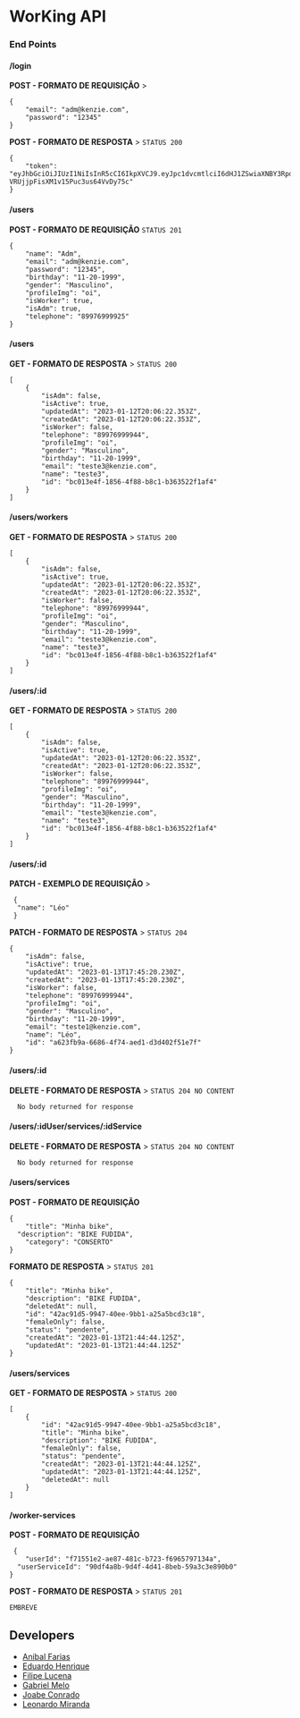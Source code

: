 # WorKing API

### End Points

#### /login


**POST - FORMATO DE REQUISIÇÃO** > 

```
{
	"email": "adm@kenzie.com",
	"password": "12345"
}
```

**POST - FORMATO DE RESPOSTA** > `STATUS 200`

```
{
	"token": "eyJhbGciOiJIUzI1NiIsInR5cCI6IkpXVCJ9.eyJpc1dvcmtlciI6dHJ1ZSwiaXNBY3RpdmUiOnRydWUsImlzQWRtIjp0cnVlLCJpYXQiOjE2NzM4NzkzNjMsImV4cCI6MTY3Mzk2NTc2Mywic3ViIjoiZWIyOTI1MDEtZmYyNy00NzdjLTkzMDYtMjgzNTY5YTBlNTA5In0.LR3hdBAUAZ2J-VRUjjpFisXM1v15Puc3us64VvDy75c"
}
```

#### /users

**POST - FORMATO DE REQUISIÇÃO** `STATUS 201`

```
{
	"name": "Adm",
	"email": "adm@kenzie.com",
	"password": "12345",
	"birthday": "11-20-1999",
	"gender": "Masculino",
	"profileImg": "oi",
	"isWorker": true,
	"isAdm": true,
	"telephone": "89976999925"
}
```

#### /users

**GET - FORMATO DE RESPOSTA** > `STATUS 200`

```
[
	{
		"isAdm": false,
		"isActive": true,
		"updatedAt": "2023-01-12T20:06:22.353Z",
		"createdAt": "2023-01-12T20:06:22.353Z",
		"isWorker": false,
		"telephone": "89976999944",
		"profileImg": "oi",
		"gender": "Masculino",
		"birthday": "11-20-1999",
		"email": "teste3@kenzie.com",
		"name": "teste3",
		"id": "bc013e4f-1856-4f88-b8c1-b363522f1af4"
	}
]
```

#### /users/workers

**GET - FORMATO DE RESPOSTA** > `STATUS 200`

```
[
	{
		"isAdm": false,
		"isActive": true,
		"updatedAt": "2023-01-12T20:06:22.353Z",
		"createdAt": "2023-01-12T20:06:22.353Z",
		"isWorker": false,
		"telephone": "89976999944",
		"profileImg": "oi",
		"gender": "Masculino",
		"birthday": "11-20-1999",
		"email": "teste3@kenzie.com",
		"name": "teste3",
		"id": "bc013e4f-1856-4f88-b8c1-b363522f1af4"
	}
]
```

#### /users/:id

**GET - FORMATO DE RESPOSTA** > `STATUS 200`

```
[
	{
		"isAdm": false,
		"isActive": true,
		"updatedAt": "2023-01-12T20:06:22.353Z",
		"createdAt": "2023-01-12T20:06:22.353Z",
		"isWorker": false,
		"telephone": "89976999944",
		"profileImg": "oi",
		"gender": "Masculino",
		"birthday": "11-20-1999",
		"email": "teste3@kenzie.com",
		"name": "teste3",
		"id": "bc013e4f-1856-4f88-b8c1-b363522f1af4"
	}
]
```

#### /users/:id
**PATCH - EXEMPLO DE REQUISIÇÃO** > 

```
 {
  "name": "Léo"
 }
```


**PATCH - FORMATO DE RESPOSTA** > `STATUS 204`

```
{
	"isAdm": false,
	"isActive": true,
	"updatedAt": "2023-01-13T17:45:20.230Z",
	"createdAt": "2023-01-13T17:45:20.230Z",
	"isWorker": false,
	"telephone": "89976999944",
	"profileImg": "oi",
	"gender": "Masculino",
	"birthday": "11-20-1999",
	"email": "teste1@kenzie.com",
	"name": "Léo",
	"id": "a623fb9a-6686-4f74-aed1-d3d402f51e7f"
}
```

#### /users/:id
**DELETE - FORMATO DE RESPOSTA** > `STATUS 204 NO CONTENT`

```
  No body returned for response
```


#### /users/:idUser/services/:idService

**DELETE - FORMATO DE RESPOSTA** > `STATUS 204 NO CONTENT`

```
  No body returned for response
```

#### /users/services

**POST - FORMATO DE REQUISIÇÃO** 

```
{
	"title": "Minha bike",
  "description": "BIKE FUDIDA",
	"category": "CONSERTO"
}
```

**FORMATO DE RESPOSTA** > `STATUS 201`

```
{
	"title": "Minha bike",
	"description": "BIKE FUDIDA",
	"deletedAt": null,
	"id": "42ac91d5-9947-40ee-9bb1-a25a5bcd3c18",
	"femaleOnly": false,
	"status": "pendente",
	"createdAt": "2023-01-13T21:44:44.125Z",
	"updatedAt": "2023-01-13T21:44:44.125Z"
}
```
#### /users/services

**GET - FORMATO DE RESPOSTA** > `STATUS 200`

```
[
	{
		"id": "42ac91d5-9947-40ee-9bb1-a25a5bcd3c18",
		"title": "Minha bike",
		"description": "BIKE FUDIDA",
		"femaleOnly": false,
		"status": "pendente",
		"createdAt": "2023-01-13T21:44:44.125Z",
		"updatedAt": "2023-01-13T21:44:44.125Z",
		"deletedAt": null
	}
]
```


#### /worker-services

**POST - FORMATO DE REQUISIÇÃO** 


```
 {
	"userId": "f71551e2-ae87-481c-b723-f6965797134a",
  "userServiceId": "90df4a8b-9d4f-4d41-8beb-59a3c3e890b0"
}
```

**POST - FORMATO DE RESPOSTA** > `STATUS 201`

```
EMBREVE
```







## Developers

- [Anibal Farias](https://www.linkedin.com/in/anibal-farias-28a25a163/ "Anibal Farias")
- [Eduardo Henrique](https://www.linkedin.com/in/eduardo-henrique-9b4a911a6/ "Eduardo Henrique")
- [Filipe Lucena](https://www.linkedin.com/in/filipe-de-lucena-paiva/ "Filipe Lucena")
- [Gabriel Melo](https://www.linkedin.com/in/gabrielmelo98dev/ "Gabriel Melo")
- [Joabe Conrado](https://www.linkedin.com/in/joabe-conrado-borges-cavalcante-b77919218/ "Joabe Conrado")
- [Leonardo Miranda](https://www.linkedin.com/in/leonardo-miranda-do-nascimento/ "Leonardo Miranda")
